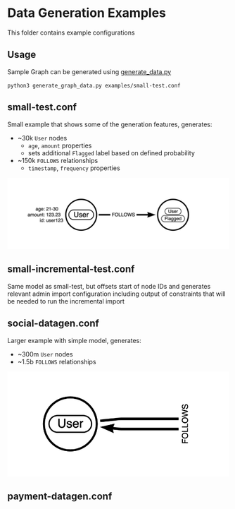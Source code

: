 # Data Generation Examples

This folder contains example configurations

## Usage

Sample Graph can be generated using [generate_data.py](./generate_data.py)

```
python3 generate_graph_data.py examples/small-test.conf
```

## small-test.conf

Small example that shows some of the generation features, generates:
* ~30k `User` nodes
   * `age`, `amount` properties
   * sets additional `Flagged` label based on defined probability
* ~150k `FOLLOWS` relationships
   * `timestamp`, `frequency` properties

![small-test Model](./img/small-test.png)

## small-incremental-test.conf

Same model as small-test, but offsets start of node IDs and generates relevant admin import configuration including output of constraints that will be needed to run the incremental import

## social-datagen.conf

Larger example with simple model, generates:
* ~300m `User` nodes
* ~1.5b `FOLLOWS` relationships

![social-datagen Model](./img/social-datagen.png)

## payment-datagen.conf
